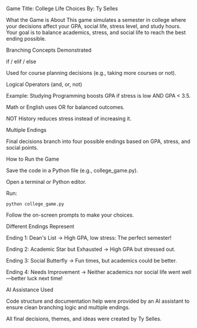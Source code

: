 Game Title: College Life Choices
By: Ty Selles

What the Game is About
This game simulates a semester in college where your decisions affect your GPA, social life, stress level, and study hours.
 Your goal is to balance academics, stress, and social life to reach the best ending possible.

Branching Concepts Demonstrated

if / elif / else

Used for course planning decisions (e.g., taking more courses or not).

Logical Operators (and, or, not)

Example: Studying Programming boosts GPA if stress is low AND GPA < 3.5.

Math or English uses OR for balanced outcomes.

NOT History reduces stress instead of increasing it.

Multiple Endings

Final decisions branch into four possible endings based on GPA, stress, and social points.

How to Run the Game

Save the code in a Python file (e.g., college_game.py).

Open a terminal or Python editor.

Run:

    python college_game.py

Follow the on-screen prompts to make your choices.

Different Endings Represent

Ending 1: Dean's List → High GPA, low stress: The perfect semester!


Ending 2: Academic Star but Exhausted → High GPA but stressed out.


Ending 3: Social Butterfly → Fun times, but academics could be better.


Ending 4: Needs Improvement → Neither academics nor social life went well—better luck next time!

AI Assistance Used

Code structure and documentation help were provided by an AI assistant to ensure clean branching logic and multiple endings.

All final decisions, themes, and ideas were created by Ty Selles.





